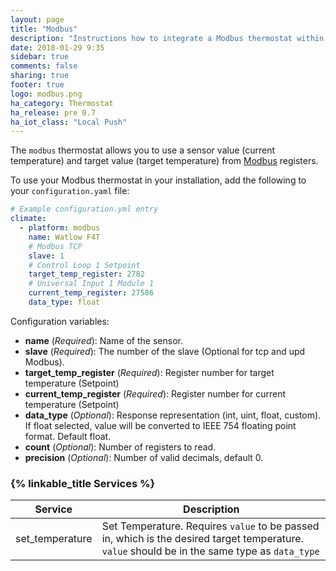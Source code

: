 ```yaml
---
layout: page
title: "Modbus"
description: "Instructions how to integrate a Modbus thermostat within Home Assistant."
date: 2018-01-29 9:35
sidebar: true
comments: false
sharing: true
footer: true
logo: modbus.png
ha_category: Thermostat
ha_release: pre 0.7
ha_iot_class: "Local Push"
---
```



The `modbus` thermostat allows you to use a sensor value (current temperature)
and target value (target temperature) from [Modbus](http://www.modbus.org/)
registers.

To use your Modbus thermostat in your installation, add the following to your `configuration.yaml` file:

```yaml
# Example configuration.yml entry
climate:
  - platform: modbus
    name: Watlow F4T
    # Modbus TCP
    slave: 1
    # Control Loop 1 Setpoint
    target_temp_register: 2782
    # Universal Input 1 Module 1
    current_temp_register: 27586
    data_type: float

```

Configuration variables:

  - **name** (*Required*): Name of the sensor.
  - **slave** (*Required*): The number of the slave (Optional for tcp and upd Modbus).
  - **target_temp_register** (*Required*): Register number for target temperature (Setpoint)
  - **current_temp_register** (*Required*): Register number for current temperature (Setpoint)
  - **data_type** (*Optional*): Response representation (int, uint, float, custom). If float selected, value will be converted to IEEE 754 floating point format. Default float.
  - **count** (*Optional*): Number of registers to read.
  - **precision** (*Optional*): Number of valid decimals, default 0.

### {% linkable_title Services %}

| Service | Description |
| ------- | ----------- |
| set_temperature | Set Temperature. Requires `value` to be passed in, which is the desired target temperature. `value` should be in the same type as `data_type` |
